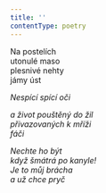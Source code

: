```yaml
---
title: ''
contentType: poetry
---
```


<section>

Na postelích  
utonulé maso  
plesnivé nehty  
jámy úst

_Nespící spící oči_

</section>

<section>

_a život pouštěný do žil  
přivazovaných k mříži  
fáči_

</section>

<section>

_Nechte ho být  
když šmátrá po kanyle!  
Je to můj brácha  
a už chce pryč_

</section>
